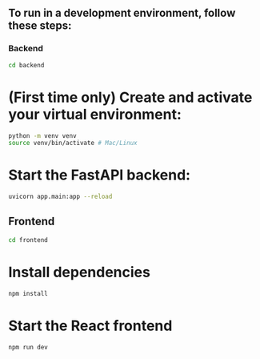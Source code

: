 ## To run in a development environment, follow these steps:

### Backend
```bash
cd backend
```
# (First time only) Create and activate your virtual environment:

```bash
python -m venv venv
source venv/bin/activate # Mac/Linux
```

# Start the FastAPI backend:

```bash
uvicorn app.main:app --reload
```

## Frontend

```bash
cd frontend
```

# Install dependencies

```bash
npm install
```

# Start the React frontend

```bash
npm run dev
```
